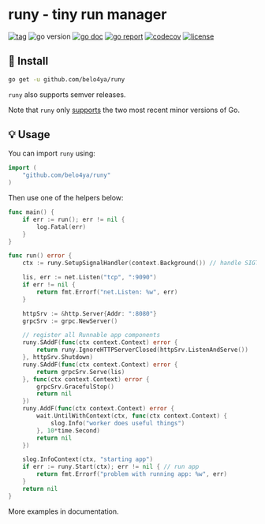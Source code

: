 # runy - tiny run manager

[![tag](https://img.shields.io/github/tag/belo4ya/runy.svg)](https://github.com/belo4ya/runy/releases)
![go version](https://img.shields.io/badge/-%E2%89%A51.20-%23027d9c?logo=go&logoColor=white&labelColor=%23555)
[![go doc](https://godoc.org/github.com/belo4ya/runy?status.svg)](https://pkg.go.dev/github.com/belo4ya/runy)
[![go report](https://goreportcard.com/badge/github.com/belo4ya/runy)](https://goreportcard.com/report/github.com/belo4ya/runy)
[![codecov](https://codecov.io/gh/belo4ya/runy/graph/badge.svg?token=GQZRP94G21)](https://codecov.io/gh/belo4ya/runy)
[![license](https://img.shields.io/github/license/belo4ya/runy)](./LICENSE)

## 🚀 Install

```sh
go get -u github.com/belo4ya/runy
```

`runy` also supports semver releases.

Note that `runy` only [supports](https://go.dev/doc/devel/release#policy) the two most recent minor versions of Go.

## 💡 Usage

You can import `runy` using:

```go
import (
    "github.com/belo4ya/runy"
)
```

Then use one of the helpers below:

```go
func main() {
	if err := run(); err != nil {
		log.Fatal(err)
	}
}

func run() error {
	ctx := runy.SetupSignalHandler(context.Background()) // handle SIGTERM and SIGINT

	lis, err := net.Listen("tcp", ":9090")
	if err != nil {
		return fmt.Errorf("net.Listen: %w", err)
	}

	httpSrv := &http.Server{Addr: ":8080"}
	grpcSrv := grpc.NewServer()

	// register all Runnable app components
	runy.SAddF(func(ctx context.Context) error {
		return runy.IgnoreHTTPServerClosed(httpSrv.ListenAndServe())
	}, httpSrv.Shutdown)
	runy.SAddF(func(ctx context.Context) error {
		return grpcSrv.Serve(lis)
	}, func(ctx context.Context) error {
		grpcSrv.GracefulStop()
		return nil
	})
	runy.AddF(func(ctx context.Context) error {
		wait.UntilWithContext(ctx, func(ctx context.Context) {
			slog.Info("worker does useful things")
		}, 10*time.Second)
		return nil
	})

	slog.InfoContext(ctx, "starting app")
	if err := runy.Start(ctx); err != nil { // run app
		return fmt.Errorf("problem with running app: %w", err)
	}
	return nil
}
```

More examples in documentation.
